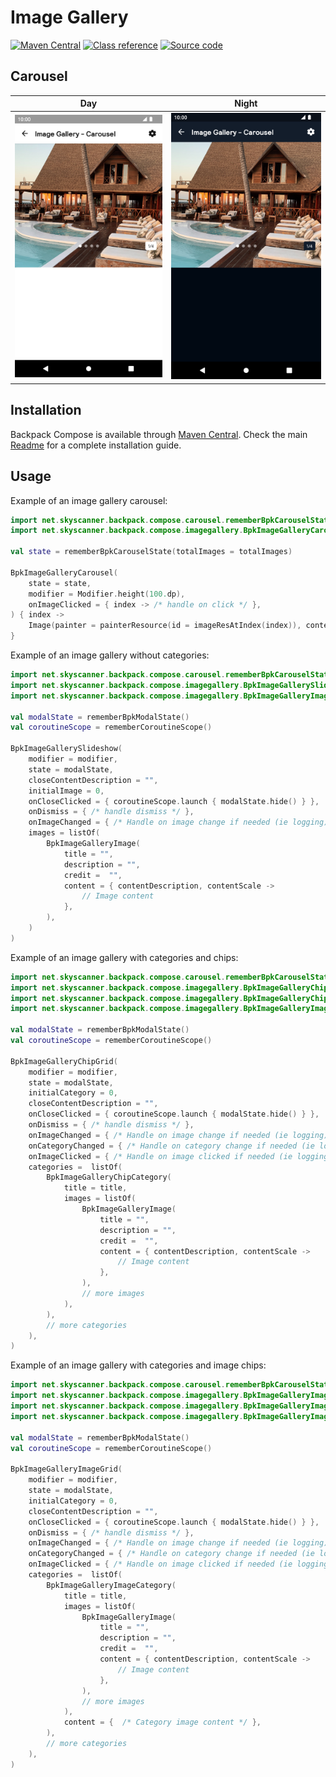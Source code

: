 # Image Gallery

[![Maven Central](https://img.shields.io/maven-central/v/net.skyscanner.backpack/backpack-compose)](https://search.maven.org/artifact/net.skyscanner.backpack/backpack-compose)
[![Class reference](https://img.shields.io/badge/Class%20reference-Android-blue)](https://backpack.github.io/android/backpack-compose/net.skyscanner.backpack.compose.imagegallery)
[![Source code](https://img.shields.io/badge/Source%20code-GitHub-lightgrey)](https://github.com/Skyscanner/backpack-android/tree/main/backpack-compose/src/main/kotlin/net/skyscanner/backpack/compose/imagegallery)

## Carousel

| Day                                                                                                                                                                                    | Night                                                                                                                                                                                                 |
|----------------------------------------------------------------------------------------------------------------------------------------------------------------------------------------|-------------------------------------------------------------------------------------------------------------------------------------------------------------------------------------------------------|
| <img src="https://raw.githubusercontent.com/Skyscanner/backpack-android/main/docs/compose/ImageGallery/screenshots/carousel.png" alt="Image Gallery Carousel component" width="375" /> | <img src="https://raw.githubusercontent.com/Skyscanner/backpack-android/main/docs/compose/ImageGallery/screenshots/carousel_dm.png" alt="Image Gallery Carousel component - dark mode" width="375" /> |

## Installation

Backpack Compose is available through [Maven Central](https://search.maven.org/artifact/net.skyscanner.backpack/backpack-compose). Check the main [Readme](https://github.com/skyscanner/backpack-android#installation) for a complete installation guide.

## Usage

Example of an image gallery carousel:

```Kotlin
import net.skyscanner.backpack.compose.carousel.rememberBpkCarouselState
import net.skyscanner.backpack.compose.imagegallery.BpkImageGalleryCarousel

val state = rememberBpkCarouselState(totalImages = totalImages)

BpkImageGalleryCarousel(
    state = state,
    modifier = Modifier.height(100.dp),
    onImageClicked = { index -> /* handle on click */ },
) { index ->
    Image(painter = painterResource(id = imageResAtIndex(index)), contentDescription = "")
}
```

Example of an image gallery without categories:

```Kotlin
import net.skyscanner.backpack.compose.carousel.rememberBpkCarouselState
import net.skyscanner.backpack.compose.imagegallery.BpkImageGallerySlideshow
import net.skyscanner.backpack.compose.imagegallery.BpkImageGalleryImage

val modalState = rememberBpkModalState()
val coroutineScope = rememberCoroutineScope()

BpkImageGallerySlideshow(
    modifier = modifier,
    state = modalState,
    closeContentDescription = "",
    initialImage = 0,
    onCloseClicked = { coroutineScope.launch { modalState.hide() } },
    onDismiss = { /* handle dismiss */ },
    onImageChanged = { /* Handle on image change if needed (ie logging) */ },
    images = listOf(
        BpkImageGalleryImage(
            title = "",
            description = "",
            credit =  "",
            content = { contentDescription, contentScale ->
                // Image content
            },
        ),
    )
)
```

Example of an image gallery with categories and chips:


```kotlin
import net.skyscanner.backpack.compose.carousel.rememberBpkCarouselState
import net.skyscanner.backpack.compose.imagegallery.BpkImageGalleryChipCategory
import net.skyscanner.backpack.compose.imagegallery.BpkImageGalleryChipGrid
import net.skyscanner.backpack.compose.imagegallery.BpkImageGalleryImage

val modalState = rememberBpkModalState()
val coroutineScope = rememberCoroutineScope()

BpkImageGalleryChipGrid(
    modifier = modifier,
    state = modalState,
    initialCategory = 0,
    closeContentDescription = "",
    onCloseClicked = { coroutineScope.launch { modalState.hide() } },
    onDismiss = { /* handle dismiss */ },
    onImageChanged = { /* Handle on image change if needed (ie logging) */ },
    onCategoryChanged = { /* Handle on category change if needed (ie logging) */ },
    onImageClicked = { /* Handle on image clicked if needed (ie logging) */ },
    categories =  listOf(
        BpkImageGalleryChipCategory(
            title = title,
            images = listOf(
                BpkImageGalleryImage(
                    title = "",
                    description = "",
                    credit =  "",
                    content = { contentDescription, contentScale ->
                        // Image content
                    },
                ),
                // more images
            ),
        ),
        // more categories
    ),
)
```

Example of an image gallery with categories and image chips:


```kotlin
import net.skyscanner.backpack.compose.carousel.rememberBpkCarouselState
import net.skyscanner.backpack.compose.imagegallery.BpkImageGalleryImageCategory
import net.skyscanner.backpack.compose.imagegallery.BpkImageGalleryImageGrid
import net.skyscanner.backpack.compose.imagegallery.BpkImageGalleryImage

val modalState = rememberBpkModalState()
val coroutineScope = rememberCoroutineScope()

BpkImageGalleryImageGrid(
    modifier = modifier,
    state = modalState,
    initialCategory = 0,
    closeContentDescription = "",
    onCloseClicked = { coroutineScope.launch { modalState.hide() } },
    onDismiss = { /* handle dismiss */ },
    onImageChanged = { /* Handle on image change if needed (ie logging) */ },
    onCategoryChanged = { /* Handle on category change if needed (ie logging) */ },
    onImageClicked = { /* Handle on image clicked if needed (ie logging) */ },
    categories =  listOf(
        BpkImageGalleryImageCategory(
            title = title,
            images = listOf(
                BpkImageGalleryImage(
                    title = "",
                    description = "",
                    credit =  "",
                    content = { contentDescription, contentScale ->
                        // Image content
                    },
                ),
                // more images
            ),
            content = {  /* Category image content */ },
        ),
        // more categories
    ),
)
```
